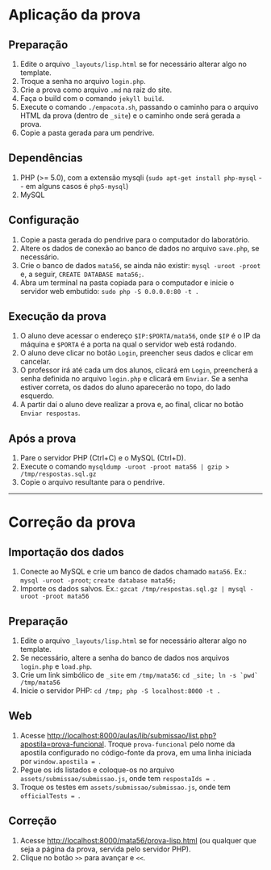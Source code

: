 # Aplicação da prova

## Preparação

1. Edite o arquivo `_layouts/lisp.html` se for necessário alterar algo no template.
2. Troque a senha no arquivo `login.php`.
3. Crie a prova como arquivo `.md` na raiz do site.
4. Faça o build com o comando `jekyll build`.
5. Execute o comando `./empacota.sh`, passando o caminho para o arquivo HTML da prova (dentro de `_site`) e o caminho onde será gerada a prova.
6. Copie a pasta gerada para um pendrive.

## Dependências

1. PHP (>= 5.0), com a extensão mysqli (`sudo apt-get install php-mysql` -- em alguns casos é `php5-mysql`)
2. MySQL

## Configuração

1. Copie a pasta gerada do pendrive para o computador do laboratório.
2. Altere os dados de conexão ao banco de dados no arquivo `save.php`, se necessário.
3. Crie o banco de dados `mata56`, se ainda não existir: `mysql -uroot -proot` e, a seguir, `CREATE DATABASE mata56;`.
4. Abra um terminal na pasta copiada para o computador e inicie o servidor web embutido: `sudo php -S 0.0.0.0:80 -t .`

## Execução da prova

1. O aluno deve acessar o endereço `$IP:$PORTA/mata56`, onde `$IP` é o IP da máquina e `$PORTA` é a porta na qual o servidor web está rodando.
2. O aluno deve clicar no botão `Login`, preencher seus dados e clicar em cancelar.
3. O professor irá até cada um dos alunos, clicará em `Login`, preencherá a senha definida no arquivo `login.php` e clicará em `Enviar`. Se a senha estiver correta, os dados do aluno aparecerão no topo, do lado esquerdo.	
4. A partir daí o aluno deve realizar a prova e, ao final, clicar no botão `Enviar respostas`.	

## Após a prova

1. Pare o servidor PHP (Ctrl+C) e o MySQL (Ctrl+D).
2. Execute o comando `mysqldump -uroot -proot mata56 | gzip > /tmp/respostas.sql.gz`
3. Copie o arquivo resultante para o pendrive.

--------------------

# Correção da prova

## Importação dos dados

1. Conecte ao MySQL e crie um banco de dados chamado `mata56`. Ex.: `mysql -uroot -proot`; `create database mata56;`
2. Importe os dados salvos. Ex.: `gzcat /tmp/respostas.sql.gz | mysql -uroot -proot mata56`

## Preparação

1. Edite o arquivo `_layouts/lisp.html` se for necessário alterar algo no template.
2. Se necessário, altere a senha do banco de dados nos arquivos `login.php` e `load.php`.
3. Crie um link simbólico de `_site` em `/tmp/mata56`: ``cd _site; ln -s `pwd` /tmp/mata56``
4. Inicie o servidor PHP: `cd /tmp; php -S localhost:8000 -t .`

## Web

1. Acesse <http://localhost:8000/aulas/lib/submissao/list.php?apostila=prova-funcional>. Troque `prova-funcional` pelo nome da apostila configurado no código-fonte da prova, em uma linha iniciada por `window.apostila = `.
2. Pegue os ids listados e coloque-os no arquivo `assets/submissao/submissao.js`, onde tem `respostaIds = `.
3. Troque os testes em `assets/submissao/submissao.js`, onde tem `officialTests = `.

## Correção

1. Acesse <http://localhost:8000/mata56/prova-lisp.html> (ou qualquer que seja a página da prova, servida pelo servidor PHP).
2. Clique no botão `>>` para avançar e `<<`.

